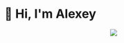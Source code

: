 # 👋 Hi, I'm Alexey

<p align="center">
  <img src="https://www.codewars.com/users/rsschool_976a889da7febe99/badges/large">
</p>
